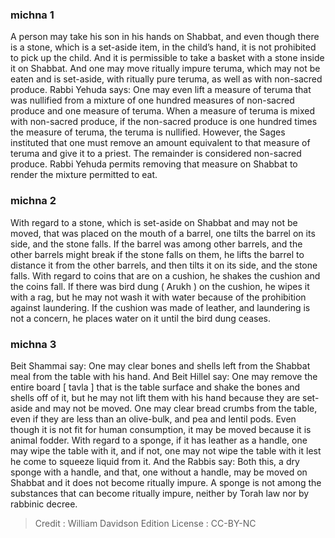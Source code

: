 
### michna 1
A person may take his son in his hands on Shabbat, and even though there is a stone, which is a set-aside item, in the child’s hand, it is not prohibited to pick up the child. And it is permissible to take a basket with a stone inside it on Shabbat. And one may move ritually impure teruma, which may not be eaten and is set-aside, with ritually pure teruma, as well as with non-sacred produce. Rabbi Yehuda says: One may even lift a measure of teruma that was nullified from a mixture of one hundred measures of non-sacred produce and one measure of teruma. When a measure of teruma is mixed with non-sacred produce, if the non-sacred produce is one hundred times the measure of teruma, the teruma is nullified. However, the Sages instituted that one must remove an amount equivalent to that measure of teruma and give it to a priest. The remainder is considered non-sacred produce. Rabbi Yehuda permits removing that measure on Shabbat to render the mixture permitted to eat.

### michna 2
With regard to a stone, which is set-aside on Shabbat and may not be moved, that was placed on the mouth of a barrel, one tilts the barrel on its side, and the stone falls. If the barrel was among other barrels, and the other barrels might break if the stone falls on them, he lifts the barrel to distance it from the other barrels, and then tilts it on its side, and the stone falls. With regard to coins that are on a cushion, he shakes the cushion and the coins fall. If there was bird dung ( Arukh ) on the cushion, he wipes it with a rag, but he may not wash it with water because of the prohibition against laundering. If the cushion was made of leather, and laundering is not a concern, he places water on it until the bird dung ceases.

### michna 3
Beit Shammai say: One may clear bones and shells left from the Shabbat meal from the table with his hand. And Beit Hillel say: One may remove the entire board [ tavla ] that is the table surface and shake the bones and shells off of it, but he may not lift them with his hand because they are set-aside and may not be moved. One may clear bread crumbs from the table, even if they are less than an olive-bulk, and pea and lentil pods. Even though it is not fit for human consumption, it may be moved because it is animal fodder. With regard to a sponge, if it has leather as a handle, one may wipe the table with it, and if not, one may not wipe the table with it lest he come to squeeze liquid from it. And the Rabbis say: Both this, a dry sponge with a handle, and that, one without a handle, may be moved on Shabbat and it does not become ritually impure. A sponge is not among the substances that can become ritually impure, neither by Torah law nor by rabbinic decree.

>Credit : William Davidson Edition
>License :  CC-BY-NC